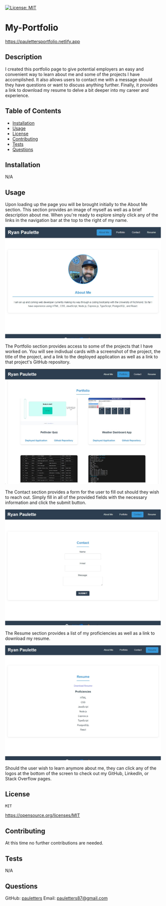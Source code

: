 [![License: MIT](https://img.shields.io/badge/License-MIT-yellow.svg)](https://opensource.org/licenses/MIT)

# My-Portfolio

https://paulettersportfolio.netlify.app

## Description
I created this portfolio page to give potential employers an easy and convenient way to learn about me and some of the projects I have accomplished. It also allows users to contact me with a message should they have questions or want to discuss anything further. Finally, it provides a link to download my resume to delve a bit deeper into my career and experience.

## Table of Contents
- [Installation](#installation)
- [Usage](#usage)
- [License](#license)
- [Contributing](#contributing)
- [Tests](#tests)
- [Questions](#questions)

## Installation
N/A

## Usage

Upon loading up the page you will be brought initially to the About Me section.   This section provides an image of myself as well as a brief description about me. When you're ready to explore simply click any of the links in the navigation bar at the top to the right of my name.

![](./src/assets/homepage-screenshot.jpg)

The Portfolio section provides access to some of the projects that I have worked on. You will see indivdual cards with a screenshot of the project, the title of the project, and a link to the deployed application as well as a link to that project's GitHub repository.

![](./src/assets/portfolio-screenshot.jpg)

The Contact section provides a form for the user to fill out should they wish to reach out. Simply fill in all of the provided fields with the necessary information and click the submit button.

![](./src/assets/contact-screenshot.jpg)

The Resume section provides a list of my proficiencies as well as a link to download my resume.

![](./src/assets/resume-screenshot.jpg)

Should the user wish to learn anymore about me, they can click any of the logos at the bottom of the screen to check out my GitHub, LinkedIn, or Stack Overflow pages.

  ## License
    MIT
    
  https://opensource.org/licenses/MIT



## Contributing
At this time no further contributions are needed.

## Tests
N/A

## Questions
GitHub: [pauletters](https://github.com/pauletters)
Email: pauletters87@gmail.com
